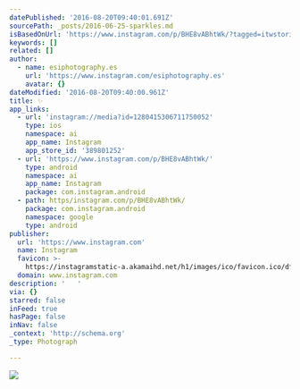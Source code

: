 ```yaml
---
datePublished: '2016-08-20T09:40:01.691Z'
sourcePath: _posts/2016-06-25-sparkles.md
isBasedOnUrl: 'https://www.instagram.com/p/BHE8vABhtWk/?tagged=itwstories'
keywords: []
related: []
author:
  - name: esiphotography.es
    url: 'https://www.instagram.com/esiphotography.es'
    avatar: {}
dateModified: '2016-08-20T09:40:00.961Z'
title: ✨
app_links:
  - url: 'instagram://media?id=1280415306711750052'
    type: ios
    namespace: ai
    app_name: Instagram
    app_store_id: '389801252'
  - url: 'https://www.instagram.com/p/BHE8vABhtWk/'
    type: android
    namespace: ai
    app_name: Instagram
    package: com.instagram.android
  - path: https/instagram.com/p/BHE8vABhtWk/
    package: com.instagram.android
    namespace: google
    type: android
publisher:
  url: 'https://www.instagram.com'
  name: Instagram
  favicon: >-
    https://instagramstatic-a.akamaihd.net/h1/images/ico/favicon.ico/dfa85bb1fd63.ico
  domain: www.instagram.com
description: '   '
via: {}
starred: false
inFeed: true
hasPage: false
inNav: false
_context: 'http://schema.org'
_type: Photograph

---
```

![   ](https://imgflo.herokuapp.com/graph/vahj1ThiexotieMo/87ecc3fb1d07fbb150eb27a8f5d199fe/croprotate.jpg?cropheight=640&cropwidth=432&degrees=0&input=https%3A%2F%2Fscontent.cdninstagram.com%2Ft51.2885-15%2Fs640x640%2Fsh0.08%2Fe35%2F13549605_1018206411588855_1517493992_n.jpg%3Fig_cache_key%3DMTI4MDQxNTMwNjcxMTc1MDA1Mg%253D%253D.2&x=104&y=0)